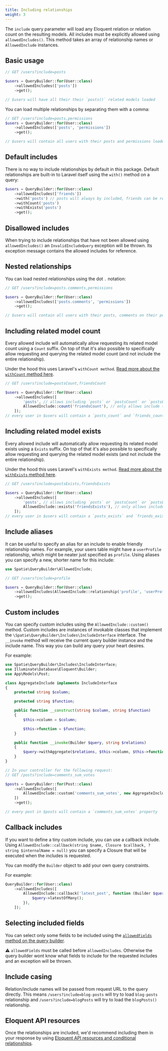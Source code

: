 ```yaml
---
title: Including relationships
weight: 3
---
```


The `include` query parameter will load any Eloquent relation or relation count on the resulting models.
All includes must be explicitly allowed using `allowedIncludes()`. This method takes an array of relationship names or `AllowedInclude` instances.

## Basic usage

```php
// GET /users?include=posts

$users = QueryBuilder::for(User::class)
    ->allowedIncludes(['posts'])
    ->get();

// $users will have all their their `posts()` related models loaded
```

You can load multiple relationships by separating them with a comma:

```php
// GET /users?include=posts,permissions
$users = QueryBuilder::for(User::class)
    ->allowedIncludes(['posts', 'permissions'])
    ->get();

// $users will contain all users with their posts and permissions loaded
```

## Default includes

There is no way to include relationships by default in this package. Default relationships are built-in to Laravel itself using the `with()` method on a query:

```php
$users = QueryBuilder::for(User::class)
    ->allowedIncludes(['friends'])
    ->with('posts') // posts will always by included, friends can be requested
    ->withCount('posts')
    ->withExists('posts')
    ->get();
```

## Disallowed includes

When trying to include relationships that have not been allowed using `allowedIncludes()` an `InvalidIncludeQuery` exception will be thrown. Its exception message contains the allowed includes for reference.

## Nested relationships

You can load nested relationships using the dot `.` notation:

```php
// GET /users?include=posts.comments,permissions

$users = QueryBuilder::for(User::class)
    ->allowedIncludes(['posts.comments', 'permissions'])
    ->get();

// $users will contain all users with their posts, comments on their posts and permissions loaded
```

## Including related model count

Every allowed include will automatically allow requesting its related model count using a `Count` suffix. On top of that it's also possible to specifically allow requesting and querying the related model count (and not include the entire relationship).

Under the hood this uses Laravel's `withCount method`. [Read more about the `withCount` method here](https://laravel.com/docs/master/eloquent-relationships#counting-related-models).

```php
// GET /users?include=postsCount,friendsCount

$users = QueryBuilder::for(User::class)
    ->allowedIncludes([
        'posts', // allows including `posts` or `postsCount` or `postsExists`
        AllowedInclude::count('friendsCount'), // only allows include the number of `friends()` related models
    ]); 
// every user in $users will contain a `posts_count` and `friends_count` property
```

## Including related model exists

Every allowed include will automatically allow requesting its related model exists using a `Exists` suffix. On top of that it's also possible to specifically allow requesting and querying the related model exists (and not include the entire relationship).

Under the hood this uses Laravel's `withExists method`. [Read more about the `withExists` method here](https://laravel.com/docs/master/eloquent-relationships#other-aggregate-functions).

```php
// GET /users?include=postsExists,friendsExists

$users = QueryBuilder::for(User::class)
    ->allowedIncludes([
        'posts', // allows including `posts` or `postsCount` or `postsExists`
        AllowedInclude::exists('friendsExists'), // only allows include the existence of `friends()` related models
    ]); 
// every user in $users will contain a `posts_exists` and `friends_exists` property
```

## Include aliases

It can be useful to specify an alias for an include to enable friendly relationship names. For example, your users table might have a `userProfile` relationship, which might be neater just specified as `profile`. Using aliases you can specify a new, shorter name for this include:

```php
use Spatie\QueryBuilder\AllowedInclude;

// GET /users?include=profile

$users = QueryBuilder::for(User::class)
    ->allowedIncludes(AllowedInclude::relationship('profile', 'userProfile')) // will include the `userProfile` relationship
    ->get();
```

## Custom includes

You can specify custom includes using the `AllowedInclude::custom()` method. Custom includes are instances of invokable classes that implement the `\Spatie\QueryBuilder\Includes\IncludeInterface` interface. The `__invoke` method will receive the current query builder instance and the include name. This way you can build any query your heart desires.

For example:

```php
use Spatie\QueryBuilder\Includes\IncludeInterface;
use Illuminate\Database\Eloquent\Builder;
use App\Models\Post;

class AggregateInclude implements IncludeInterface
{
    protected string $column;

    protected string $function;

    public function __construct(string $column, string $function)
    {
        $this->column = $column;

        $this->function = $function;
    }

    public function __invoke(Builder $query, string $relations)
    {
        $query->withAggregate($relations, $this->column, $this->function);
    }
}

// In your controller for the following request:
// GET /posts?include=comments_sum_votes

$posts = QueryBuilder::for(Post::class)
    ->allowedIncludes([
        AllowedInclude::custom('comments_sum_votes', new AggregateInclude('votes', 'sum'), 'comments'),
    ])
    ->get();

// every post in $posts will contain a `comments_sum_votes` property
```

## Callback includes

If you want to define a tiny custom include, you can use a callback include. Using `AllowedInclude::callback(string $name, Closure $callback, ?string $internalName = null)` you can specify a Closure that will be executed when the includes is requested. 

You can modify the `Builder` object to add your own query constraints.

For example:

```php
QueryBuilder::for(User::class)
    ->allowedIncludes([
        AllowedInclude::callback('latest_post', function (Builder $query) {
            $query->latestOfMany();
        }),
    ]);
```

## Selecting included fields

You can select only some fields to be included using the [`allowedFields` method on the query builder](https://spatie.be/docs/laravel-query-builder/v5/features/selecting-fields/).

⚠️ `allowedFields` must be called before `allowedIncludes`. Otherwise the query builder wont know what fields to include for the requested includes and an exception will be thrown.

## Include casing

Relation/include names will be passed from request URL to the query directly. This means `/users?include=blog-posts` will try to load `blog-posts` relationship and  `/users?include=blogPosts` will try to load the `blogPosts()` relationship.

## Eloquent API resources

Once the relationships are included, we'd recommend including them in your response by using [Eloquent API resources and conditional relationships](https://laravel.com/docs/master/eloquent-resources#conditional-relationships).
